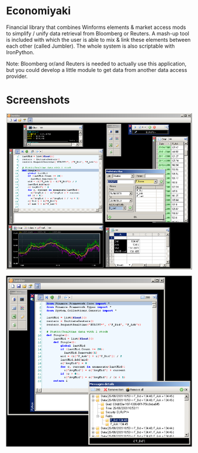 # Economiyaki
Financial library that combines Winforms elements &amp; market access mods to simplify / unify data retrieval from Bloomberg or Reuters. A mash-up tool is included with which the user is able to mix &amp; link these elements between each other (called Jumbler). The whole system is also scriptable with IronPython. 

Note: Bloomberg or/and Reuters is needed to actually use this application, but you could develop a little module to get data from another data access provider.

# Screenshots

![UI](screenshot-1.png)

![UI](screenshot-2.png)

